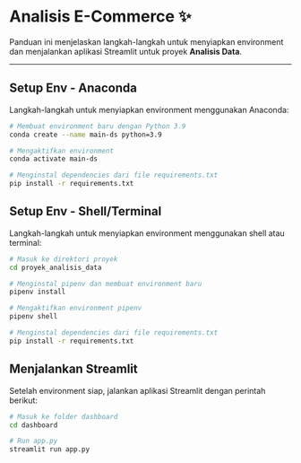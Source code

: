 # Analisis E-Commerce ✨

Panduan ini menjelaskan langkah-langkah untuk menyiapkan environment dan menjalankan aplikasi Streamlit untuk proyek **Analisis Data**.

---

## Setup Env - Anaconda

Langkah-langkah untuk menyiapkan environment menggunakan Anaconda:

```bash
# Membuat environment baru dengan Python 3.9
conda create --name main-ds python=3.9

# Mengaktifkan environment
conda activate main-ds

# Menginstal dependencies dari file requirements.txt
pip install -r requirements.txt
```


## Setup Env - Shell/Terminal

Langkah-langkah untuk menyiapkan environment menggunakan shell atau terminal:

``` bash
# Masuk ke direktori proyek
cd proyek_analisis_data

# Menginstal pipenv dan membuat environment baru
pipenv install

# Mengaktifkan environment pipenv
pipenv shell

# Menginstal dependencies dari file requirements.txt
pip install -r requirements.txt
```


## Menjalankan Streamlit

Setelah environment siap, jalankan aplikasi Streamlit dengan perintah berikut:

``` bash
# Masuk ke folder dashboard
cd dashboard

# Run app.py
streamlit run app.py
```